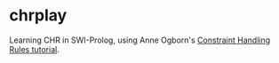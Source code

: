 # chrplay
Learning CHR in SWI-Prolog, using Anne Ogborn's [Constraint Handling Rules tutorial](http://www.pathwayslms.com/swipltuts/chr/index.html).
